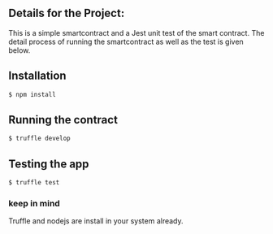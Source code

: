## Details for the Project:
This is a simple smartcontract and a Jest unit test of the smart contract.
The detail process of running the smartcontract as well as the test is given below.


## Installation

```bash
$ npm install
```

## Running the contract

```bash
$ truffle develop 
```

## Testing the app 

```bash
$ truffle test
```

### keep in mind 
Truffle and nodejs are install in your system already.
